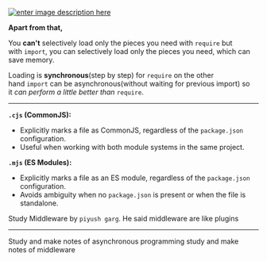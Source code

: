 
[![enter image description here](https://i.sstatic.net/O7XuF.png)](https://i.sstatic.net/O7XuF.png)

**Apart from that,**

You **can't** selectively load only the pieces you need with `require` but with `import`, you can selectively load only the pieces you need, which can save memory.

Loading is **synchronous**(step by step) for `require` on the other hand `import` can be asynchronous(without waiting for previous import) so it _can perform a little better than_ `require`.


---
 **`.cjs` (CommonJS):**
- Explicitly marks a file as CommonJS, regardless of the `package.json` configuration.
- Useful when working with both module systems in the same project.

 **`.mjs` (ES Modules):**
- Explicitly marks a file as an ES module, regardless of the `package.json` configuration.
- Avoids ambiguity when no `package.json` is present or when the file is standalone.


Study Middleware by `piyush garg`. He said middleware are like plugins


---

Study and make notes of asynchronous programming
study and make notes of middleware